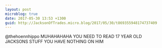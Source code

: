 ```yaml
---
layout: post
microblog: true
date: 2017-05-30 13:53 +1300
guid: http://JacksonOfTrades.micro.blog/2017/05/30/t869355948174737409.html
---
```

@thehoennhippo MUHAHAHAHA YOU NEED TO READ 17 YEAR OLD JACKSONS STUFF YOU HAVE NOTHING ON HIM
